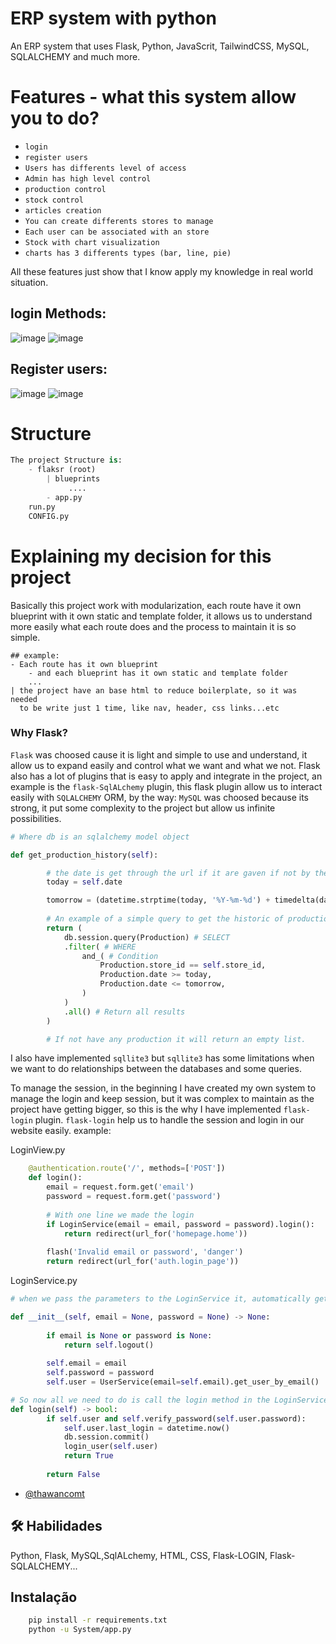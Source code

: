 # ERP system with python
An ERP system that uses Flask, Python, JavaScrit, TailwindCSS, MySQL, SQLALCHEMY and much more.

# Features - what this system allow you to do?
- `login`
- `register users`
- `Users has differents level of access`
- `Admin has high level control`
- `production control`
- `stock control`
- `articles creation`
- `You can create differents stores to manage `
- `Each user can be associated with an store`
- `Stock with chart visualization`
- `charts has 3 differents types (bar, line, pie)`

All these features just show that I know apply my knowledge in real world situation.

## login Methods:
![image](https://github.com/thawancomt/Sistem-Store/assets/131563700/a2340d9e-cda0-4711-857c-b6eb3a8efa49)
![image](https://github.com/thawancomt/Sistem-Store/assets/131563700/9f5924f2-6ef3-494c-b46b-6c7a9b3d4da2)

## Register users:
![image](https://github.com/thawancomt/Sistem-Store/assets/131563700/cf58b0a8-6c34-4dd1-8c85-65c20c945c95)
![image](https://github.com/thawancomt/Sistem-Store/assets/131563700/2c074932-6624-4481-943f-9434d6a8d56d)

# Structure 
``` python
The project Structure is:
    - flaksr (root)
        | blueprints
             ....
        - app.py
    run.py
    CONFIG.py

```
# Explaining my decision for this project
Basically this project work with modularization, each route have it own blueprint with it own static and template folder, it allows us to understand more easily what each route does and the process to maintain it is so simple.
```
## example:
- Each route has it own blueprint
    - and each blueprint has it own static and template folder
    ...
| the project have an base html to reduce boilerplate, so it was needed
  to be write just 1 time, like nav, header, css links...etc
```

### Why Flask?

`Flask` was choosed cause it is light and simple to use and understand, it allow us to expand easily and control what we want and what we not.
Flask also has a lot of plugins that is easy to apply and integrate in the project, an example is the `flask-SqlALchemy` plugin, this flask plugin allow us to interact easily with `SQLALCHEMY` ORM, by the way:
`MySQL` was choosed because its strong, it put some complexity to the project but allow us infinite possibilities.
```python
# Where db is an sqlalchemy model object

def get_production_history(self):

        # the date is get through the url if it are gaven if not by the datetime
        today = self.date

        tomorrow = (datetime.strptime(today, '%Y-%m-%d') + timedelta(days=1))
        
        # An example of a simple query to get the historic of production 
        return (
            db.session.query(Production) # SELECT
            .filter( # WHERE
                and_( # Condition 
                    Production.store_id == self.store_id,
                    Production.date >= today,
                    Production.date <= tomorrow,
                )
            )
            .all() # Return all results
        )

        # If not have any production it will return an empty list.
```

I also have implemented `sqllite3` but `sqllite3` has some limitations when we want to do relationships between the databases and some queries.

To manage the session, in the beginning I have created my own system to manage the login and keep session, but it was complex to maintain as the project have getting bigger, so this is the why I have implemented `flask-login` plugin.
`flask-login` help us to handle the session and login in our website easily.
example:

LoginView.py
```python
    @authentication.route('/', methods=['POST'])
    def login():
        email = request.form.get('email')
        password = request.form.get('password')
        
        # With one line we made the login
        if LoginService(email = email, password = password).login():
            return redirect(url_for('homepage.home'))
        
        flash('Invalid email or password', 'danger')
        return redirect(url_for('auth.login_page'))
```

LoginService.py
```python
# when we pass the parameters to the LoginService it, automatically get the user

def __init__(self, email = None, password = None) -> None:
        
        if email is None or password is None:
            return self.logout()
        
        self.email = email
        self.password = password
        self.user = UserService(email=self.email).get_user_by_email()

# So now all we need to do is call the login method in the LoginService object
def login(self) -> bool:
        if self.user and self.verify_password(self.user.password):
            self.user.last_login = datetime.now()
            db.session.commit()            
            login_user(self.user)
            return True
        
        return False

```

- [@thawancomt](https://www.github.com/thawancomt)
## 🛠 Habilidades
Python, Flask, MySQL,SqlALchemy, HTML, CSS, Flask-LOGIN, Flask-SQLALCHEMY...

## Instalação

```bash
    pip install -r requirements.txt
    python -u System/app.py
